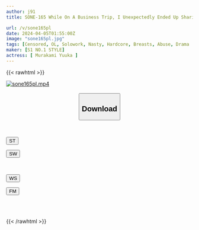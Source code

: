 ```yaml
---
author: j91
title: SONE-165 While On A Business Trip, I Unexpectedly Ended Up Sharing A Room With A Middle-aged Sexually Harassing Boss That I Despised... Yuka Murakami, Who Unexpectedly Felt The Unparalleled Sexual Intercourse That Continued Until The Morning.

url: /v/sone165pl
date: 2024-04-05T01:55:00Z
image: "sone165pl.jpg"
tags: [Censored, OL, Solowork, Nasty, Hardcore, Breasts, Abuse, Drama	]
maker: [S1 NO.1 STYLE]
actress: [ Murakami Yuuka ]
---
```



{{< rawhtml >}}

<div class="video" data-videoid="PbwXOmK2bWt0Vgq">
    <a href="javascript:;">
        <img src="/v/sone165pl/sone165pl.jpg" width="WIDTH" height="HEIGHT" alt="sone165pl.mp4" loading="lazy">
    </a>
</div>

<script type="text/javascript" src="https://j91.asia/asset/on-demand-st.js"></script>

<br>
  <link rel="stylesheet" href="https://j91.asia/asset/bs5.css">
  
  <center>
  <button class="btn btn-primary" type="button" data-bs-toggle="collapse" data-bs-target=".multi-collapse" aria-expanded="false" aria-controls="multiCollapseExample1 multiCollapseExample2"><h2>Download</h2></button></center>
</p>
<div class="row">
  <div class="col">
    <div class="collapse multi-collapse" id="multiCollapseExample1">
      <div class="card card-body">
	      	      <br>
<div class="buttons">  
<p><a href="https://streamtape.to/v/PbwXOmK2bWt0Vgq" target="_blank"><button class="btn-hover color-3"><i class="fa fa-download"></i> ST</button></a></p>
<p><a href="https://asnwish.com/f9cv9zcu7nmc" target="_blank"><button class="btn-hover color-2"><i class="fa fa-download"></i> SW</button></a></p></div>
    </div>
  </div>
</div>
  <div class="col">
    <div class="collapse multi-collapse" id="multiCollapseExample2">
      <div class="card card-body">
	      <br>
<div class="buttons">
<p><a href="https://wolfstream.tv/vzch2vj4b66m"><button class="btn-hover color-9"><i class="fa fa-download"></i> WS</button></a></p>
<p><a href="https://filemoon.sx/d/06qymmypkgzl"><button class="btn-hover color-8"><i class="fa fa-download"></i> FM</button></a></p></div>
<br><br>
      </div>
    </div>
  </div>
</div>

{{< /rawhtml >}}